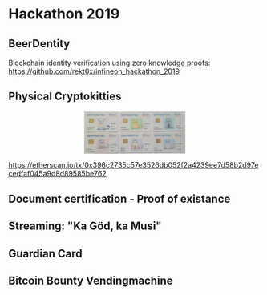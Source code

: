 ﻿# Hackathon 2019

## BeerDentity

Blockchain identity verification using zero knowledge proofs: https://github.com/rekt0x/infineon_hackathon_2019

## Physical Cryptokitties
<p align="center"><img src="pictures/crypotkitties.png" width="40%" align="middle"></p>


https://etherscan.io/tx/0x396c2735c57e3526db052f2a4239ee7d58b2d97ecedfaf045a9d8d89585be762


## Document certification - Proof of existance

## Streaming: "Ka Göd, ka Musi"

## Guardian Card

## Bitcoin Bounty Vendingmachine

